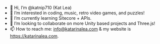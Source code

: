 - 👋 Hi, I’m @katnip710 (Kat Lea)
- 👀 I’m interested in coding, music, retro video games, and puzzles!
- 🌱 I’m currently learning Sitecore + APIs.
- 💞️ I’m looking to collaborate on more Unity based projects and Three.js!
- 📫 How to reach me: info@katarinalea.com & my website is https://katarinalea.com.
